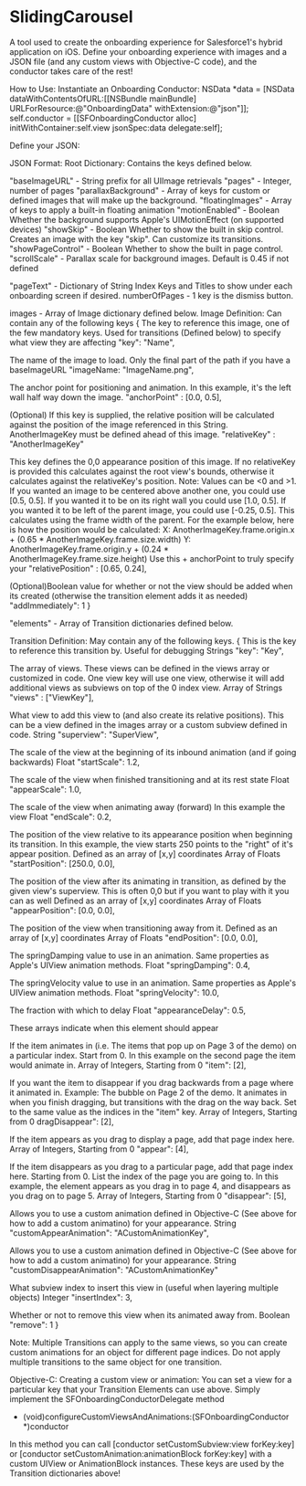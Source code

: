 SlidingCarousel
===============

 A tool used to create the onboarding experience for Salesforce1's hybrid application on iOS. Define your onboarding experience with images and a JSON file (and any custom views with Objective-C code), and the conductor takes care of the rest!



How to Use:
Instantiate an Onboarding Conductor:
NSData *data = [NSData dataWithContentsOfURL:[[NSBundle mainBundle] URLForResource:@"OnboardingData" withExtension:@"json"]];
self.conductor = [[SFOnboardingConductor alloc] initWithContainer:self.view jsonSpec:data delegate:self];


Define your JSON:

JSON Format:
Root Dictionary: Contains the keys defined below.

"baseImageURL" - String prefix for all UIImage retrievals
"pages" - Integer, number of pages
"parallaxBackground" - Array of keys for custom or defined images that will make up the background.
"floatingImages" - Array of keys to apply a built-in floating animation
"motionEnabled" - Boolean Whether the background supports Apple's UIMotionEffect (on supported devices)
"showSkip" - Boolean Whether to show the built in skip control. Creates an image with the key "skip". Can customize its transitions.
"showPageControl" - Boolean Whether to show the built in page control.
"scrollScale" - Parallax scale for background images. Default is 0.45 if not defined

"pageText" - Dictionary of String Index Keys and Titles to show under each onboarding screen if desired.
    numberOfPages - 1 key is the dismiss button.

images - Array of Image dictionary defined below.
Image Definition:
Can contain any of the following keys
{
The key to reference this image, one of the few mandatory keys. Used for transitions (Defined below) to 
specify what view they are affecting
"key": "Name",

The name of the image to load. Only the final part of the path if you have a baseImageURL
"imageName: "ImageName.png",

The anchor point for positioning and animation. In this example, it's the left wall half way down the image.
"anchorPoint" : [0.0, 0.5],

(Optional) If this key is supplied, the relative position will be calculated against the position of the
image referenced in this String. AnotherImageKey must be defined ahead of this image.
"relativeKey" : "AnotherImageKey"

This key defines the 0,0 appearance position of this image. If no relativeKey is provided
this calculates against the root view's bounds, otherwise it calculates against the relativeKey's position.
Note: Values can be <0 and >1. If you wanted an image to be centered above another one, you could use [0.5, 0.5].
If you wanted it to be on its right wall you could use [1.0, 0.5]. If you wanted it to be left of the parent image, you 
could use [-0.25, 0.5]. 
This calculates using the frame width of the parent. 
For the example below, here is how the position would be calculated:
X: AnotherImageKey.frame.origin.x + (0.65 * AnotherImageKey.frame.size.width)
Y: AnotherImageKey.frame.origin.y + (0.24 * AnotherImageKey.frame.size.height)
Use this + anchorPoint to truly specify your 
"relativePosition" : [0.65, 0.24],

(Optional)Boolean value for whether or not the view should be added when its created (otherwise
the transition element adds it as needed)
"addImmediately": 1
}

"elements" - Array of Transition dictionaries defined below.

Transition Definition:
May contain any of the following keys. 
{
This is the key to reference this transition by. Useful for debugging
Strings
"key": "Key",

The array of views. These views can be defined in the views array or customized in code.
One view key will use one view, otherwise it will add additional views as subviews on top of the 0 index view.
Array of Strings
"views" : ["ViewKey"],

What view to add this view to (and also create its relative positions). This can be
a view defined in the images array or a custom subview defined in code.
String
"superview": "SuperView",

The scale of the view at the beginning of its inbound animation (and if going backwards)
Float
"startScale": 1.2, 

The scale of the view when finished transitioning and at its rest state
Float
"appearScale": 1.0,

The scale of the view when animating away (forward) In this example the view 
Float
"endScale": 0.2,

The position of the view relative to its appearance position when beginning its transition.
In this example, the view starts 250 points to the "right" of it's appear position.
Defined as an array of [x,y] coordinates
Array of Floats
"startPosition": [250.0, 0.0],

The position of the view after its animating in transition, as defined by the given view's superview.
This is often 0,0 but if you want to play with it you can as well
Defined as an array of [x,y] coordinates
Array of Floats
"appearPosition": [0.0, 0.0],

The position of the view when transitioning away from it.
Defined as an array of [x,y] coordinates
Array of Floats
"endPosition": [0.0, 0.0],

The springDamping value to use in an animation. Same properties as Apple's UIView animation methods.
Float
"springDamping": 0.4,

The springVelocity value to use in an animation. Same properties as Apple's UIView animation methods.
Float
"springVelocity": 10.0,

The fraction with which to delay 
Float
"appearanceDelay": 0.5,

These arrays indicate when this element should appear

If the item animates in (i.e. The items that pop up on Page 3 of the demo) on a particular index.
Start from 0. In this example on the second page the item would animate in.
Array of Integers, Starting from 0
"item": [2],

If you want the item to disappear if you drag backwards from a page where it animated in.
Example: The bubble on Page 2 of the demo. It animates in when you finish dragging, but
transitions with the drag on the way back.
Set to the same value as the indices in the "item" key.
Array of Integers, Starting from 0
dragDisappear": [2],

If the item appears as you drag to display a page, add that page index here.
Array of Integers, Starting from 0
"appear": [4], 

If the item disappears as you drag to a particular page, add that page index here.
Starting from 0. List the index of the page you are going to. In this example, the element
appears as you drag in to page 4, and disappears as you drag on to page 5. 
Array of Integers, Starting from 0
"disappear": [5],

Allows you to use a custom animation defined in Objective-C (See above for how to add a custom animatino)
for your appearance.
String
"customAppearAnimation": "ACustomAnimationKey",

Allows you to use a custom animation defined in Objective-C (See above for how to add a custom animatino)
for your appearance.
String
"customDisappearAnimation": "ACustomAnimationKey"

What subview index to insert this view in (useful when layering multiple objects)
Integer
"insertIndex": 3,

Whether or not to remove this view when its animated away from. 
Boolean
"remove": 1
}

Note: Multiple Transitions can apply to the same views, so you can create custom animations for an object for different page indices. Do not apply multiple transitions to the same object for one transition. 


Objective-C:
Creating a custom view or animation:
You can set a view for a particular key that your Transition Elements can use above. 
Simply implement the SFOnboardingConductorDelegate method 
- (void)configureCustomViewsAndAnimations:(SFOnboardingConductor *)conductor

In this method you can call [conductor setCustomSubview:view forKey:key] or [conductor setCustomAnimation:animationBlock forKey:key]
with a custom UIView or AnimationBlock instances. 
These keys are used by the Transition dictionaries above!